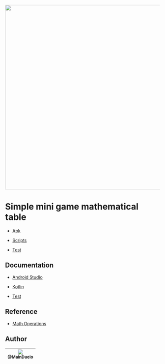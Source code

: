 <p align="center">
    <img src="https://github.com/MainDuelo/Minigamemathematicaltable/blob/master/Minigamemathematicaltable.gif?raw=true" width="600">
  </a>
</p>


# Simple mini game mathematical table
- [Apk](https://main-duelo.itch.io/simple-mini-game-mathematical-table)

- [Scripts](https://github.com/MainDuelo/Minigamemathematicaltable/tree/master/app/src/main)

- [Test](https://github.com/MainDuelo/Minigamemathematicaltable/tree/master/app/src)

## Documentation
- [Android Studio](https://developer.android.com/studio/intro/?gclid=CjwKCAjwq-TmBRBdEiwAaO1en8ym-8VnT7Jaz8v9CsUAqUtP8rmYbZHA90jV1_PFTNjTDeazP7igLxoCD5oQAvD_BwE)

- [Kotlin](https://kotlinlang.org/docs/reference/)

- [Test](https://developer.android.com/training/testing/unit-testing)

## Reference
- [Math Operations](https://play.google.com/store/apps/details?id=math.operacao)
 

## Author

| [<img src="https://avatars.githubusercontent.com/MainDuelo?v=3&s=115"><br><sub>@MainDuelo</sub>](https://github.com/MainDuelo) |
| :---: |
